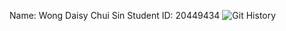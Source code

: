 Name: Wong Daisy Chui Sin
Student ID: 20449434
![Git History](https://octodex.github.com/comp3111-lab1-demo/lab1.png)